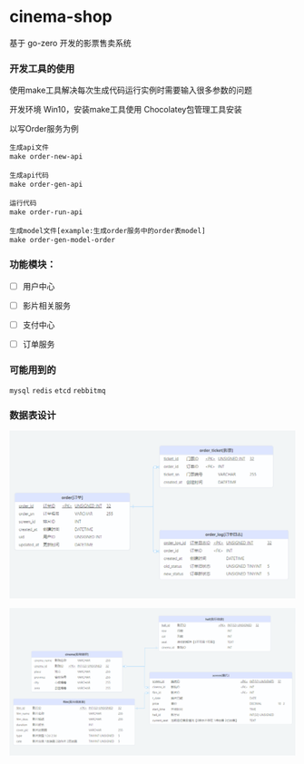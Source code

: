 # cinema-shop

基于 go-zero 开发的影票售卖系统

### 开发工具的使用

使用make工具解决每次生成代码运行实例时需要输入很多参数的问题

开发环境 Win10，安装make工具使用 Chocolatey包管理工具安装

以写Order服务为例

```
生成api文件
make order-new-api

生成api代码
make order-gen-api

运行代码
make order-run-api

生成model文件[example:生成order服务中的order表model]
make order-gen-model-order
```

### 功能模块：

- [ ] 用户中心

- [ ] 影片相关服务

- [ ] 支付中心

- [ ] 订单服务

### 可能用到的

 `mysql`  `redis`  `etcd` `rebbitmq`



### 数据表设计

![order](readme/order.PNG)

![cinema](readme/cinema.PNG)
